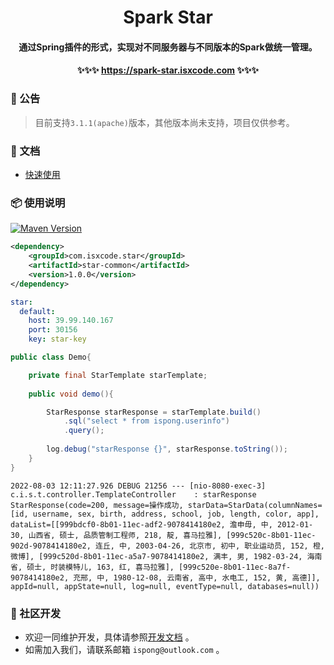 <h1 align="center">
    Spark Star
</h1>

<h4 align="center">
    通过Spring插件的形式，实现对不同服务器与不同版本的Spark做统一管理。
</h4>

<h4 align="center">
    ✨✨✨ <a href="https://spark-star.isxcode.com">https://spark-star.isxcode.com</a> ✨✨✨
</h4>

### 📢 公告

> 目前支持`3.1.1(apache)`版本，其他版本尚未支持，项目仅供参考。
 
### 📒 文档

- [快速使用](https://spark-star.isxcode.com/#/zh-cn/start/快速使用)

### 📦 使用说明

[![Maven Version](https://img.shields.io/maven-central/v/com.isxcode.star/star-common)](https://search.maven.org/artifact/com.isxcode.star/star-common)

```xml
<dependency>
    <groupId>com.isxcode.star</groupId>
    <artifactId>star-common</artifactId>
    <version>1.0.0</version>
</dependency>
```

```yaml
star:
  default:
    host: 39.99.140.167
    port: 30156
    key: star-key
```

```java
public class Demo{

    private final StarTemplate starTemplate;
    
    public void demo(){

        StarResponse starResponse = starTemplate.build()
            .sql("select * from ispong.userinfo")
            .query();
        
        log.debug("starResponse {}", starResponse.toString());
    }
}
```

```log
2022-08-03 12:11:27.926 DEBUG 21256 --- [nio-8080-exec-3] c.i.s.t.controller.TemplateController    : starResponse StarResponse(code=200, message=操作成功, starData=StarData(columnNames=[id, username, sex, birth, address, school, job, length, color, app], dataList=[[999bdcf0-8b01-11ec-adf2-9078414180e2, 澹申毋, 中, 2012-01-30, 山西省, 硕士, 品质管制工程师, 218, 靛, 喜马拉雅], [999c520c-8b01-11ec-902d-9078414180e2, 连丘, 中, 2003-04-26, 北京市, 初中, 职业运动员, 152, 橙, 微博], [999c520d-8b01-11ec-a5a7-9078414180e2, 满丰, 男, 1982-03-24, 海南省, 硕士, 时装模特儿, 163, 红, 喜马拉雅], [999c520e-8b01-11ec-8a7f-9078414180e2, 充邢, 中, 1980-12-08, 云南省, 高中, 水电工, 152, 黄, 高德]], appId=null, appState=null, log=null, eventType=null, databases=null))
```

### 👏 社区开发

- 欢迎一同维护开发，具体请参照[开发文档](https://spark-star.isxcode.com/#/zh-cn/contributing) 。
- 如需加入我们，请联系邮箱 `ispong@outlook.com` 。
